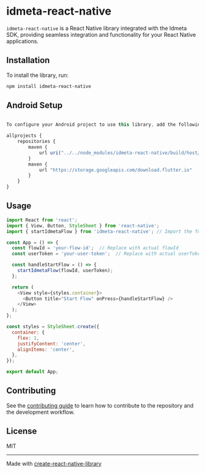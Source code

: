 # idmeta-react-native

`idmeta-react-native` is a React Native library integrated with the Idmeta SDK, providing seamless integration and functionality for your React Native applications.

## Installation

To install the library, run:

```sh
npm install idmeta-react-native
```

## Android Setup

```js

To configure your Android project to use this library, add the following lines to your android/build.gradle

allprojects {
    repositories {
        maven {
            url uri("../../node_modules/idmeta-react-native/build/host/outputs/repo")
        }
        maven {
            url "https://storage.googleapis.com/download.flutter.io"
        }
    }
}
```


## Usage

```js
import React from 'react';
import { View, Button, StyleSheet } from 'react-native';
import { startIdmetaFlow } from 'idmeta-react-native'; // Import the function directly

const App = () => {
  const flowId = 'your-flow-id';  // Replace with actual flowId
  const userToken = 'your-user-token';  // Replace with actual userToken

  const handleStartFlow = () => {
    startIdmetaFlow(flowId, userToken);
  };

  return (
    <View style={styles.container}>
      <Button title="Start Flow" onPress={handleStartFlow} />
    </View>
  );
};

const styles = StyleSheet.create({
  container: {
    flex: 1,
    justifyContent: 'center',
    alignItems: 'center',
  },
});

export default App;

```




## Contributing

See the [contributing guide](CONTRIBUTING.md) to learn how to contribute to the repository and the development workflow.

## License

MIT

---

Made with [create-react-native-library](https://github.com/callstack/react-native-builder-bob)